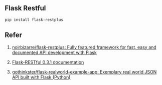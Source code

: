

## Flask Restful

```
pip install flask-restplus
```


## Refer

1. [noirbizarre/flask-restplus: Fully featured framework for fast, easy and documented API development with Flask](https://github.com/noirbizarre/flask-restplus)

2. [Flask-RESTful 0.3.1 documentation](http://www.pythondoc.com/Flask-RESTful/quickstart.html#api)

3. [gothinkster/flask-realworld-example-app: Exemplary real world JSON API built with Flask (Python)](https://github.com/gothinkster/flask-realworld-example-app)